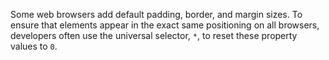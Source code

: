 Some web browsers add default padding, border, and margin sizes. To ensure that elements appear in the exact same positioning on all browsers, developers often use the universal selector, `*`, to reset these property values to `0`.
